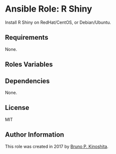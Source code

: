 # Ansible Role: R Shiny

Install R Shiny on RedHat/CentOS, or Debian/Ubuntu.

## Requirements

None.

## Roles Variables

## Dependencies

None.

## License

MIT

## Author Information

This role was created in 2017 by [Bruno P. Kinoshita](http://kinoshita.eti.br/).
